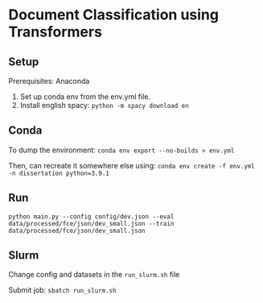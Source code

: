 # Document Classification using Transformers

## Setup
Prerequisites: Anaconda

1. Set up conda env from the env.yml file.
1. Install english spacy: ``python -m spacy download en``


## Conda
To dump the environment: `conda env export --no-builds > env.yml`

Then, can recreate it somewhere else using: `conda env create -f env.yml -n dissertation python=3.9.1`

## Run
`` python main.py --config config/dev.json --eval data/processed/fce/json/dev_small.json --train data/processed/fce/json/dev_small.json
``

## Slurm
Change config and datasets in the `run_slurm.sh` file

Submit job: `sbatch run_slurm.sh`